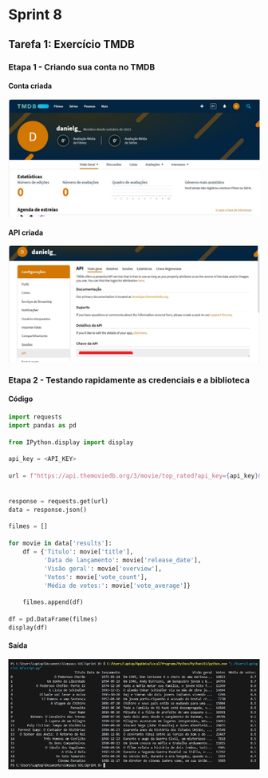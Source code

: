 # Sprint 8

## Tarefa 1: Exercício TMDB

### Etapa 1 -  Criando sua conta no TMDB

#### Conta criada

![conta criada](./img/1.png)

#### API criada

![api criada](./img/2.png)

### Etapa 2 - Testando rapidamente as credenciais e a biblioteca

#### Código

``` python
import requests
import pandas as pd

from IPython.display import display

api_key = <API_KEY>

url = f"https://api.themoviedb.org/3/movie/top_rated?api_key={api_key}&language=pt-BR"


response = requests.get(url)
data = response.json()

filmes = []

for movie in data['results']:
    df = {'Titulo': movie['title'], 
          'Data de lançamento': movie['release_date'],
          'Visão geral': movie['overview'],
          'Votos': movie['vote_count'],
          'Média de votos:': movie['vote_average']}

    filmes.append(df)

df = pd.DataFrame(filmes)
display(df)
```

#### Saída

![saída](./img/4.png)